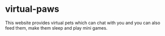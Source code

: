 # virtual-paws
This website provides virtual pets which can chat with you and you can also feed them, make them sleep and play mini games.
